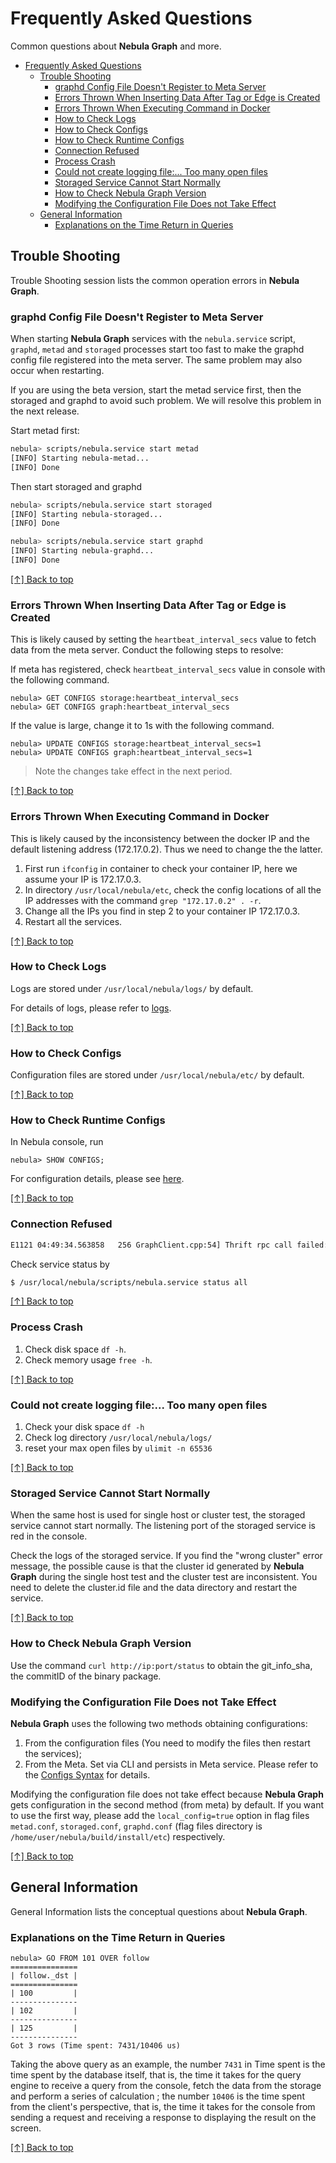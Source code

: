 # Frequently Asked Questions

Common questions about **Nebula Graph** and more.

- [Frequently Asked Questions](#frequently-asked-questions)
  - [Trouble Shooting](#trouble-shooting)
    - [graphd Config File Doesn't Register to Meta Server](#graphd-config-file-doesnt-register-to-meta-server)
    - [Errors Thrown When Inserting Data After Tag or Edge is Created](#errors-thrown-when-inserting-data-after-tag-or-edge-is-created)
    - [Errors Thrown When Executing Command in Docker](#errors-thrown-when-executing-command-in-docker)
    - [How to Check Logs](#how-to-check-logs)
    - [How to Check Configs](#how-to-check-configs)
    - [How to Check Runtime Configs](#how-to-check-runtime-configs)
    - [Connection Refused](#connection-refused)
    - [Process Crash](#process-crash)
    - [Could not create logging file:... Too many open files](#could-not-create-logging-file-too-many-open-files)
    - [Storaged Service Cannot Start Normally](#storaged-service-cannot-start-normally)
    - [How to Check Nebula Graph Version](#how-to-check-nebula-graph-version)
    - [Modifying the Configuration File Does not Take Effect](#modifying-the-configuration-file-does-not-take-effect)
  - [General Information](#general-information)
    - [Explanations on the Time Return in Queries](#explanations-on-the-time-return-in-queries)

## Trouble Shooting

Trouble Shooting session lists the common operation errors in **Nebula Graph**.

### graphd Config File Doesn't Register to Meta Server

When starting **Nebula Graph** services with the `nebula.service` script, `graphd`, `metad` and `storaged` processes start too fast to make the graphd config file registered into the meta server. The same problem may also occur when restarting.

If you are using the beta version, start the metad service first, then the storaged and graphd to avoid such problem. We will resolve this problem in the next release.

Start metad first:

```bash
nebula> scripts/nebula.service start metad
[INFO] Starting nebula-metad...
[INFO] Done
```

Then start storaged and graphd

```bash
nebula> scripts/nebula.service start storaged
[INFO] Starting nebula-storaged...
[INFO] Done

nebula> scripts/nebula.service start graphd
[INFO] Starting nebula-graphd...
[INFO] Done
```

[[↑] Back to top](#frequently-asked-questions)

### Errors Thrown When Inserting Data After Tag or Edge is Created

This is likely caused by setting the `heartbeat_interval_secs` value to fetch data from the meta server. Conduct the following steps to resolve:

If meta has registered, check `heartbeat_interval_secs` value in console with the following command.

```ngql
nebula> GET CONFIGS storage:heartbeat_interval_secs
nebula> GET CONFIGS graph:heartbeat_interval_secs
```

If the value is large, change it to 1s with the following command.

```ngql
nebula> UPDATE CONFIGS storage:heartbeat_interval_secs=1
nebula> UPDATE CONFIGS graph:heartbeat_interval_secs=1
```

> Note the changes take effect in the next period.

[[↑] Back to top](#frequently-asked-questions)

### Errors Thrown When Executing Command in Docker

This is likely caused by the inconsistency between the docker IP and the default listening address (172.17.0.2). Thus we need to change the the latter.

1. First run `ifconfig` in container to check your container IP, here we assume your IP is 172.17.0.3.
2. In directory `/usr/local/nebula/etc`, check the config locations of all the IP addresses with the command `grep "172.17.0.2" . -r`.
3. Change all the IPs you find in step 2 to your container IP 172.17.0.3.
4. Restart all the services.

[[↑] Back to top](#frequently-asked-questions)

### How to Check Logs

Logs are stored under `/usr/local/nebula/logs/` by default.

For details of logs, please refer to [logs](../../3.build-develop-and-administration/3.deploy-and-administrations/server-administration/configuration-statements/log.md).

[[↑] Back to top](#frequently-asked-questions)

### How to Check Configs

Configuration files are stored under `/usr/local/nebula/etc/` by default.

[[↑] Back to top](#frequently-asked-questions)

### How to Check Runtime Configs

In Nebula console, run

```ngql
nebula> SHOW CONFIGS;
```

For configuration details, please see [here](../../3.build-develop-and-administration/3.deploy-and-administrations/server-administration/configuration-statements/configs-syntax.md).

[[↑] Back to top](#frequently-asked-questions)

### Connection Refused

```txt
E1121 04:49:34.563858   256 GraphClient.cpp:54] Thrift rpc call failed: AsyncSocketException: connect failed, type = Socket not open, errno = 111 (Connection refused): Connection refused
```

Check service status by

```bash
$ /usr/local/nebula/scripts/nebula.service status all
```

[[↑] Back to top](#frequently-asked-questions)

### Process Crash

1. Check disk space `df -h`.
1. Check memory usage `free -h`.

[[↑] Back to top](#frequently-asked-questions)

### Could not create logging file:... Too many open files

1. Check your disk space `df -h`
1. Check log directory `/usr/local/nebula/logs/`
1. reset your max open files by `ulimit -n 65536`

[[↑] Back to top](#frequently-asked-questions)

### Storaged Service Cannot Start Normally

When the same host is used for single host or cluster test, the storaged service cannot start normally. The listening port of the storaged service is red in the console.

Check the logs of the storaged service. If you find the "wrong cluster" error message, the possible cause is that the cluster id generated by **Nebula Graph** during the single host test and the cluster test are inconsistent. You need to delete the cluster.id file and the data directory and restart the service.

[[↑] Back to top](#frequently-asked-questions)

### How to Check Nebula Graph Version

Use the command `curl http://ip:port/status` to obtain the git_info_sha, the commitID of the binary package.

### Modifying the Configuration File Does not Take Effect

**Nebula Graph** uses the following two methods obtaining configurations:

1. From the configuration files (You need to modify the files then restart the services);
2. From the Meta. Set via CLI and persists in Meta service. Please refer to the [Configs Syntax](../../3.build-develop-and-administration/3.deploy-and-administrations/server-administration/configuration-statements/configs-syntax.md) for details.

Modifying the configuration file does not take effect because **Nebula Graph** gets configuration in the second method (from meta) by default. If you want to use the first way, please add the `local_config=true` option in flag files `metad.conf`, `storaged.conf`, `graphd.conf` (flag files directory is `/home/user/nebula/build/install/etc`) respectively.

[[↑] Back to top](#frequently-asked-questions)

## General Information

General Information lists the conceptual questions about **Nebula Graph**.

### Explanations on the Time Return in Queries

```ngql
nebula> GO FROM 101 OVER follow
===============
| follow._dst |
===============
| 100         |
---------------
| 102         |
---------------
| 125         |
---------------
Got 3 rows (Time spent: 7431/10406 us)
```

Taking the above query as an example, the number `7431` in Time spent is the time spent by the database itself, that is, the time it takes for the query engine to receive a query from the console, fetch the data from the storage and perform a series of calculation ; the number `10406` is the time spent from the client's perspective, that is, the time it takes for the console from sending a request and receiving a response to displaying the result on the screen.

[[↑] Back to top](#frequently-asked-questions)
